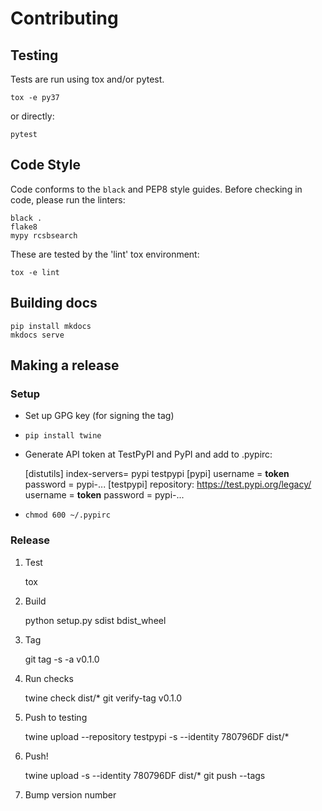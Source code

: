 # Contributing

## Testing

Tests are run using tox and/or pytest.

    tox -e py37

or directly:

    pytest


## Code Style

Code conforms to the `black` and PEP8 style guides. Before checking in code, please run the linters:

    black .
    flake8
    mypy rcsbsearch

These are tested by the 'lint' tox environment:

    tox -e lint


## Building docs

    pip install mkdocs
    mkdocs serve

## Making a release

### Setup

- Set up GPG key (for signing the tag)
- `pip install twine`
- Generate API token at TestPyPI and PyPI and add to .pypirc:

    [distutils]
        index-servers=
            pypi
            testpypi
    [pypi]
        username = __token__
        password = pypi-...
    [testpypi]
        repository: https://test.pypi.org/legacy/
        username = __token__
        password = pypi-...

- `chmod 600 ~/.pypirc`


### Release

1. Test

    tox

2. Build

    python setup.py sdist bdist_wheel

3. Tag

    git tag -s -a v0.1.0

4. Run checks

    twine check dist/*
    git verify-tag v0.1.0

4. Push to testing

    twine upload --repository testpypi -s --identity 780796DF dist/*

5. Push!

    twine upload -s --identity 780796DF dist/*
    git push --tags

6. Bump version number
